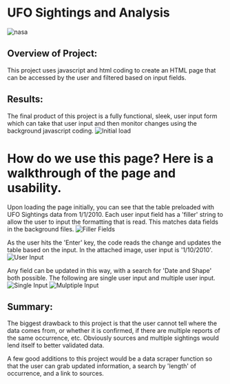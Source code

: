 # UFO Sightings and Analysis
![nasa](https://user-images.githubusercontent.com/85216568/131258955-b5de27de-d8e6-41a6-bbbd-a71067cd7ad3.jpg)

## Overview of Project: 
This project uses javascript and html coding to create an HTML page that can be accessed by the user and filtered based on input fields.

## Results: 
The final product of this project is a fully functional, sleek, user input form which can take that user input and then monitor changes using the background javascript coding.
![Initial load](https://user-images.githubusercontent.com/85216568/131258974-c32c1e56-95db-47b6-9964-b6b927a4c4bb.png)

# How do we use this page? Here is a walkthrough of the page and usability.

Upon loading the page initially, you can see that the table preloaded with UFO Sightings data from 1/1/2010. Each user input field has a 'filler' string to allow the user to input the formatting that is read. This matches data fields in the background files.
![Filler Fields](https://user-images.githubusercontent.com/85216568/131258987-3c8319d0-5ad2-4ce9-b1c8-b4821b82502b.png)

As the user hits the 'Enter' key, the code reads the change and updates the table based on the input. In the attached image, user input is '1/10/2010'.
![User Input](https://user-images.githubusercontent.com/85216568/131258995-3433b420-dd6b-4a70-ae24-6c1cd969452a.png)

Any field can be updated in this way, with a search for 'Date and Shape' both possible. The following are single user input and multiple user input.
![Single Input](https://user-images.githubusercontent.com/85216568/131259005-e25e9007-aa73-4ad9-b5a6-d3d59fa96ad7.png)
![Mulptiple Input](https://user-images.githubusercontent.com/85216568/131259006-2a1fac86-bfe0-41e2-993e-38b11c29f870.png)

## Summary: 
The biggest drawback to this project is that the user cannot tell where the data comes from, or whether it is confirmed, if there are multiple reports of the same occurrence, etc. Obviously sources and multiple sightings would lend itself to better validated data.

A few good additions to this project would be a data scraper function so that the user can grab updated information, a search by 'length' of occurrence, and a link to sources. 

